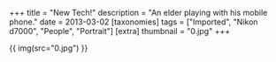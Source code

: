 +++
title = "New Tech!"
description = "An elder playing with his mobile phone."
date = 2013-03-02
[taxonomies]
tags = ["Imported", "Nikon d7000", "People", "Portrait"]
[extra]
thumbnail = "0.jpg"
+++

{{ img(src="0.jpg") }}
